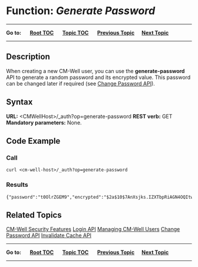# Function: *Generate Password* #

----

**Go to:** &nbsp;&nbsp;&nbsp;&nbsp; [**Root TOC**](CM-Well.RootTOC.md) &nbsp;&nbsp;&nbsp;&nbsp; [**Topic TOC**](API.TOC.md) &nbsp;&nbsp;&nbsp;&nbsp; [**Previous Topic**](API.Update.TrackUpdates.md)&nbsp;&nbsp;&nbsp;&nbsp; [**Next Topic**](API.Auth.ChangePassword.md)  

----

## Description ##

When creating a new CM-Well user, you can use the **generate-password** API to generate a random password and its encrypted value. This password can be changed later if required (see [Change Password API](API.Auth.ChangePassword.md)).

## Syntax ##

**URL:** \<CMWellHost\>/_auth?op=generate-password
**REST verb:** GET
**Mandatory parameters:** None.

## Code Example ##

### Call ###

    curl <cm-well-host>/_auth?op=generate-password

### Results ###

    {"password":"t0OlrZGEM9","encrypted":"$2a$10$7AnXsjks.IZXTbpRiAGN4OQItwiz4sgxM49lvTiCjWgOhbbOQkg2m"}

## Related Topics ##
[CM-Well Security Features](DevGuide.CM-WellSecurityFeatures.md)
[Login API](API.Login.Login.md)
[Managing CM-Well Users](DevGuide.ManagingUsers.md)
[Change Password API](API.Auth.ChangePassword.md)
[Invalidate Cache API](API.Auth.InvalidateCache.md)

----

**Go to:** &nbsp;&nbsp;&nbsp;&nbsp; [**Root TOC**](CM-Well.RootTOC.md) &nbsp;&nbsp;&nbsp;&nbsp; [**Topic TOC**](API.TOC.md) &nbsp;&nbsp;&nbsp;&nbsp; [**Previous Topic**](API.Update.TrackUpdates.md)&nbsp;&nbsp;&nbsp;&nbsp; [**Next Topic**](API.Auth.ChangePassword.md)  

----